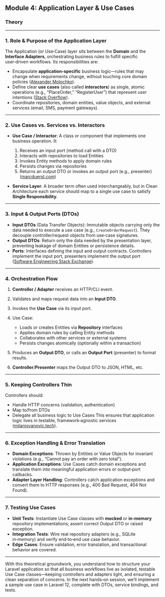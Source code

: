 ## Module 4: Application Layer & Use Cases

### Theory

---

### 1. Role & Purpose of the Application Layer

The Application (or Use‑Case) layer sits between the **Domain** and the **Interface Adapters**, orchestrating business rules to fulfill specific user‑driven workflows. Its responsibilities are:

* Encapsulate **application‑specific** business logic—rules that may change when requirements change, without touching core domain policies ([Alexander Molochko][1]).
* Define clear **use cases** (also called **interactors**) as single, atomic operations (e.g., “PlaceOrder,” “RegisterUser”) that represent user intentions ([Stack Overflow][2]).
* Coordinate repositories, domain entities, value objects, and external services (email, SMS, payment gateways).

---

### 2. Use Cases vs. Services vs. Interactors

* **Use Case / Interactor**: A class or component that implements one business operation. It:

  1. Receives an input port (method call with a DTO)
  2. Interacts with repositories to load Entities
  3. Invokes Entity methods to apply domain rules
  4. Persists changes via repositories
  5. Returns an output DTO or invokes an output port (e.g., presenter) ([marcduerst.com][3])

* **Service Layer**: A broader term often used interchangeably, but in Clean Architecture each service should map to a single use case to satisfy **Single Responsibility**.

---

### 3. Input & Output Ports (DTOs)

* **Input DTOs** (Data Transfer Objects): Immutable objects carrying only the data needed to execute a use case (e.g., `CreateOrderRequest`). They decouple controller/request objects from use‑case signatures.
* **Output DTOs**: Return only the data needed by the presentation layer, preventing leakage of domain Entities or persistence details.
* **Ports**: Interfaces defining the input and output contracts. Controllers implement the input port, presenters implement the output port ([Software Engineering Stack Exchange][4]).

---

### 4. Orchestration Flow

1. **Controller / Adapter** receives an HTTP/CLI event.
2. Validates and maps request data into an **Input DTO**.
3. Invokes the **Use Case** via its input port.
4. Use Case:

   * Loads or creates Entities via **Repository** interfaces
   * Applies domain rules by calling Entity methods
   * Collaborates with other services or external systems
   * Persists changes atomically (optionally within a transaction)
5. Produces an **Output DTO**, or calls an **Output Port** (presenter) to format results.
6. **Controller**/**Presenter** maps the Output DTO to JSON, HTML, etc.

---

### 5. Keeping Controllers Thin

Controllers should:

* Handle HTTP concerns (validation, authentication)
* Map to/from DTOs
* Delegate all business logic to Use Cases
  This ensures that application logic lives in testable, framework‑agnostic services ([milanjovanovic.tech][5]).

---

### 6. Exception Handling & Error Translation

* **Domain Exceptions**: Thrown by Entities or Value Objects for invariant violations (e.g., “Cannot pay an order with zero total”).
* **Application Exceptions**: Use Cases catch domain exceptions and translate them into meaningful application errors or output‑port callbacks.
* **Adapter Layer Handling**: Controllers catch application exceptions and convert them to HTTP responses (e.g., 400 Bad Request, 404 Not Found).

---

### 7. Testing Use Cases

* **Unit Tests**: Instantiate Use Case classes with **mocked** or **in‑memory** repository implementations; assert correct Output DTO or raised exception.
* **Integration Tests**: Wire real repository adapters (e.g., SQLite in‑memory) and verify end‑to‑end use case behavior.
* **Edge Cases**: Ensure validation, error translation, and transactional behavior are covered.

---

With this theoretical groundwork, you understand how to structure your Laravel application so that all business workflows live as isolated, testable Use Case classes—keeping controllers and adapters light, and ensuring a clean separation of concerns. In the next hands‑on session, we’ll implement a sample use case in Laravel 12, complete with DTOs, service bindings, and tests.

[1]: https://crosp.net/blog/software-architecture/clean-architecture-part-2-the-clean-architecture/?utm_source=chatgpt.com "Clean Architecture : Part 2"
[2]: https://stackoverflow.com/questions/59620102/what-does-use-case-and-interactor-mean-in-the-context-of-clean-architecture?utm_source=chatgpt.com "What does Use Case and Interactor mean in the context of clean ..."
[3]: https://marcduerst.com/2019/09/22/chapter-4-use-cases-interactors/?utm_source=chatgpt.com "Chapter 4: Use-Cases & Interactors - marcduerst.com"
[4]: https://softwareengineering.stackexchange.com/questions/357052/clean-architecture-use-case-containing-the-presenter-or-returning-data?utm_source=chatgpt.com "Clean Architecture: Use case containing the presenter or returning ..."
[5]: https://www.milanjovanovic.tech/blog/building-your-first-use-case-with-clean-architecture?utm_source=chatgpt.com "Building Your First Use Case With Clean Architecture"
